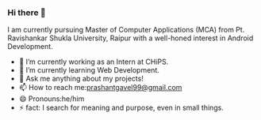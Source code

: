 ### Hi there 👋
I am currently pursuing Master of Computer Applications (MCA) from Pt. Ravishankar Shukla University, Raipur with a well-honed interest in Android Development.


- 🔭 I’m currently working as an Intern at CHiPS.
- 🌱 I’m currently learning Web Development.
- 💬 Ask me anything about my projects!
- 📫 How to reach me:prashantgavel99@gmail.com
- 😄 Pronouns:he/him
- ⚡ fact: I search for meaning and purpose, even in small things.

